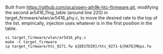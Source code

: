 Built from https://github.com/qca/open-ath9k-htc-firmware.git, modifying the second ar5416_11ng_table 
(around line 220) in target_firmware/wlan/ar5416_phy.c, to move the desired rate to the top of the 
list. empirically, injection uses whatever is in the first position in the table.

	vi target_firmware/wlan/ar5416_phy.c 
	make -C target_firmware
	cp target_firmware/htc_9271.fw ${DESTDIR}/htc_9271-${RATE}Mbps.fw 
